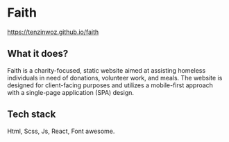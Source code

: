 # Faith

https://tenzinwoz.github.io/faith

## What it does?
Faith is a charity-focused, static website aimed at assisting homeless individuals in need of donations, volunteer work, and meals. The website is designed for client-facing purposes and utilizes a mobile-first approach with a single-page application (SPA) design.

## Tech stack

Html, Scss, Js, React, Font awesome.




